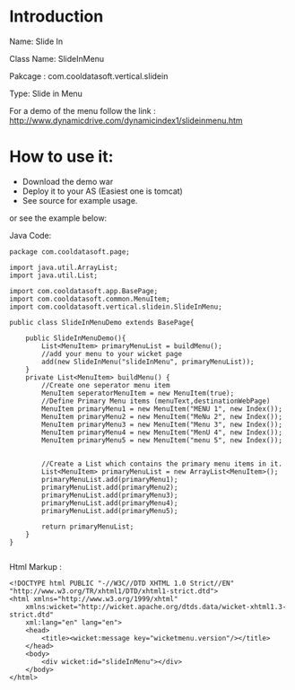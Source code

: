 # Introduction #

Name: Slide In

Class Name: SlideInMenu

Pakcage : com.cooldatasoft.vertical.slidein

Type: Slide in Menu



For a demo of the menu follow the link :
http://www.dynamicdrive.com/dynamicindex1/slideinmenu.htm



# How to use it: #

  * Download the demo war
  * Deploy it to your AS (Easiest one is tomcat)
  * See source for example usage.

or see the example below:


Java Code:

```
package com.cooldatasoft.page;

import java.util.ArrayList;
import java.util.List;

import com.cooldatasoft.app.BasePage;
import com.cooldatasoft.common.MenuItem;
import com.cooldatasoft.vertical.slidein.SlideInMenu;

public class SlideInMenuDemo extends BasePage{

	public SlideInMenuDemo(){
		List<MenuItem> primaryMenuList = buildMenu();
		//add your menu to your wicket page
		add(new SlideInMenu("slideInMenu", primaryMenuList));
	}
	private List<MenuItem> buildMenu() {
		//Create one seperator menu item
		MenuItem seperatorMenuItem = new MenuItem(true);
		//Define Primary Menu items (menuText,destinationWebPage)		
		MenuItem primaryMenu1 = new MenuItem("MENU 1", new Index());
		MenuItem primaryMenu2 = new MenuItem("MeNu 2", new Index());
		MenuItem primaryMenu3 = new MenuItem("Menu 3", new Index());
		MenuItem primaryMenu4 = new MenuItem("MenU 4", new Index());
		MenuItem primaryMenu5 = new MenuItem("menu 5", new Index());
		
		
		//Create a List which contains the primary menu items in it.	
		List<MenuItem> primaryMenuList = new ArrayList<MenuItem>();
		primaryMenuList.add(primaryMenu1);
		primaryMenuList.add(primaryMenu2);
		primaryMenuList.add(primaryMenu3);
		primaryMenuList.add(primaryMenu4);
		primaryMenuList.add(primaryMenu5);
		
		return primaryMenuList;
	}
}


```


Html Markup :


```
<!DOCTYPE html PUBLIC "-//W3C//DTD XHTML 1.0 Strict//EN" "http://www.w3.org/TR/xhtml1/DTD/xhtml1-strict.dtd">
<html xmlns="http://www.w3.org/1999/xhtml"
	xmlns:wicket="http://wicket.apache.org/dtds.data/wicket-xhtml1.3-strict.dtd"
	xml:lang="en" lang="en">
	<head>
		<title><wicket:message key="wicketmenu.version"/></title>
	</head>
	<body>
		<div wicket:id="slideInMenu"></div>
	</body>
</html>

```